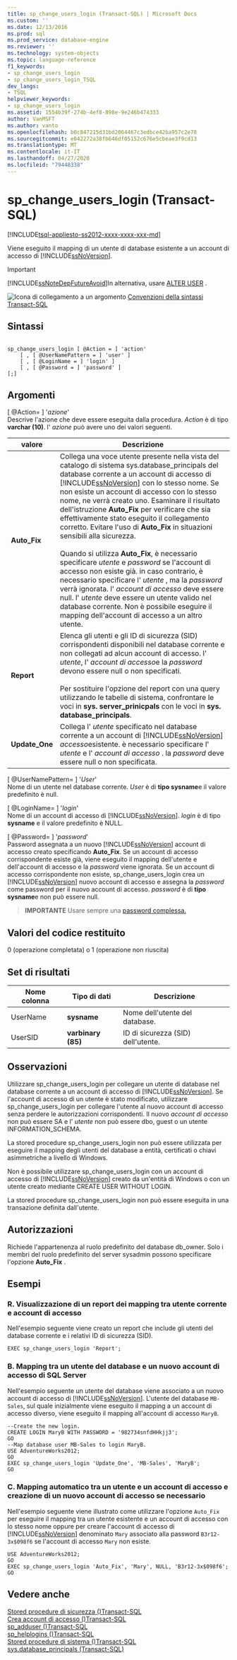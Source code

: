```yaml
---
title: sp_change_users_login (Transact-SQL) | Microsoft Docs
ms.custom: ''
ms.date: 12/13/2016
ms.prod: sql
ms.prod_service: database-engine
ms.reviewer: ''
ms.technology: system-objects
ms.topic: language-reference
f1_keywords:
- sp_change_users_login
- sp_change_users_login_TSQL
dev_langs:
- TSQL
helpviewer_keywords:
- sp_change_users_login
ms.assetid: 1554b39f-274b-4ef8-898e-9e246b474333
author: VanMSFT
ms.author: vanto
ms.openlocfilehash: b0c847215d31bd2064467c3edbce42ba957c2e78
ms.sourcegitcommit: e042272a38fb646df05152c676e5cbeae3f9cd13
ms.translationtype: MT
ms.contentlocale: it-IT
ms.lasthandoff: 04/27/2020
ms.locfileid: "79448338"
---
```

# <a name="sp_change_users_login-transact-sql"></a>sp_change_users_login (Transact-SQL)
[!INCLUDE[tsql-appliesto-ss2012-xxxx-xxxx-xxx-md](../../includes/tsql-appliesto-ss2012-xxxx-xxxx-xxx-md.md)]

  Viene eseguito il mapping di un utente di database esistente a un account di accesso di [!INCLUDE[ssNoVersion](../../includes/ssnoversion-md.md)]. 
  
 > [!IMPORTANT]
 > [!INCLUDE[ssNoteDepFutureAvoid](../../includes/ssnotedepfutureavoid-md.md)]In alternativa, usare [ALTER USER](../../t-sql/statements/alter-user-transact-sql.md) .  
  
  
 ![Icona di collegamento a un argomento](../../database-engine/configure-windows/media/topic-link.gif "Icona di collegamento a un argomento") [Convenzioni della sintassi Transact-SQL](../../t-sql/language-elements/transact-sql-syntax-conventions-transact-sql.md)  
  
## <a name="syntax"></a>Sintassi  
  
```  
  
sp_change_users_login [ @Action = ] 'action'   
    [ , [ @UserNamePattern = ] 'user' ]   
    [ , [ @LoginName = ] 'login' ]   
    [ , [ @Password = ] 'password' ]  
[;]  
```  
  
## <a name="arguments"></a>Argomenti  
 [ @Action= ] '*azione*'  
 Descrive l'azione che deve essere eseguita dalla procedura. *Action* è di tipo **varchar (10)**. l' *azione* può avere uno dei valori seguenti.  
  
|valore|Descrizione|  
|-----------|-----------------|  
|**Auto_Fix**|Collega una voce utente presente nella vista del catalogo di sistema sys.database_principals del database corrente a un account di accesso di [!INCLUDE[ssNoVersion](../../includes/ssnoversion-md.md)] con lo stesso nome. Se non esiste un account di accesso con lo stesso nome, ne verrà creato uno. Esaminare il risultato dell'istruzione **Auto_Fix** per verificare che sia effettivamente stato eseguito il collegamento corretto. Evitare l'uso di **Auto_Fix** in situazioni sensibili alla sicurezza.<br /><br /> Quando si utilizza **Auto_Fix**, è necessario specificare *utente* e *password* se l'account di accesso non esiste già. in caso contrario, è necessario specificare l' *utente* , ma la *password* verrà ignorata. l' *account di accesso* deve essere null. l' *utente* deve essere un utente valido nel database corrente. Non è possibile eseguire il mapping dell'account di accesso a un altro utente.|  
|**Report**|Elenca gli utenti e gli ID di sicurezza (SID) corrispondenti disponibili nel database corrente e non collegati ad alcun account di accesso. l' *utente*, l' *account di accesso*e la *password* devono essere null o non specificati.<br /><br /> Per sostituire l'opzione del report con una query utilizzando le tabelle di sistema, confrontare le voci in **sys. server_prinicpals** con le voci in **sys. database_principals**.|  
|**Update_One**|Collega l' *utente* specificato nel database corrente a un account di [!INCLUDE[ssNoVersion](../../includes/ssnoversion-md.md)] *accesso*esistente. è necessario specificare l' *utente* e l' *account di accesso* . la *password* deve essere null o non specificata.|  
  
 [ @UserNamePattern= ] '*User*'  
 Nome di un utente nel database corrente. *User* è di **tipo sysname**e il valore predefinito è null.  
  
 [ @LoginName= ] '*login*'  
 Nome di un account di accesso di [!INCLUDE[ssNoVersion](../../includes/ssnoversion-md.md)]. *login* è di tipo **sysname** e il valore predefinito è NULL.  
  
 [ @Password= ] '*password*'  
 Password assegnata a un nuovo [!INCLUDE[ssNoVersion](../../includes/ssnoversion-md.md)] account di accesso creato specificando **Auto_Fix**. Se un account di accesso corrispondente esiste già, viene eseguito il mapping dell'utente e dell'account di accesso e la *password* viene ignorata. Se un account di accesso corrispondente non esiste, sp_change_users_login crea un [!INCLUDE[ssNoVersion](../../includes/ssnoversion-md.md)] nuovo account di accesso e assegna la *password* come password per il nuovo account di accesso. *password* è di **tipo sysname**e non può essere null.  
  
> **IMPORTANTE** Usare sempre una [password complessa.](../../relational-databases/security/strong-passwords.md)
  
## <a name="return-code-values"></a>Valori del codice restituito  
 0 (operazione completata) o 1 (operazione non riuscita)  
  
## <a name="result-sets"></a>Set di risultati  
  
|Nome colonna|Tipo di dati|Descrizione|  
|-----------------|---------------|-----------------|  
|UserName|**sysname**|Nome dell'utente del database.|  
|UserSID|**varbinary (85)**|ID di sicurezza (SID) dell'utente.|  
  
## <a name="remarks"></a>Osservazioni  
 Utilizzare sp_change_users_login per collegare un utente di database nel database corrente a un account di accesso di [!INCLUDE[ssNoVersion](../../includes/ssnoversion-md.md)]. Se l'account di accesso di un utente è stato modificato, utilizzare sp_change_users_login per collegare l'utente al nuovo account di accesso senza perdere le autorizzazioni corrispondenti. Il nuovo *account di accesso* non può essere SA e l' *utente* non può essere dbo, guest o un utente INFORMATION_SCHEMA.  
  
 La stored procedure sp_change_users_login non può essere utilizzata per eseguire il mapping degli utenti del database a entità, certificati o chiavi asimmetriche a livello di Windows.  
  
 Non è possibile utilizzare sp_change_users_login con un account di accesso di [!INCLUDE[ssNoVersion](../../includes/ssnoversion-md.md)] creato da un'entità di Windows o con un utente creato mediante CREATE USER WITHOUT LOGIN.  
  
 La stored procedure sp_change_users_login non può essere eseguita in una transazione definita dall'utente.  
  
## <a name="permissions"></a>Autorizzazioni  
 Richiede l'appartenenza al ruolo predefinito del database db_owner. Solo i membri del ruolo predefinito del server sysadmin possono specificare l'opzione **Auto_Fix** .  
  
## <a name="examples"></a>Esempi  
  
### <a name="a-showing-a-report-of-the-current-user-to-login-mappings"></a>R. Visualizzazione di un report dei mapping tra utente corrente e account di accesso  
 Nell'esempio seguente viene creato un report che include gli utenti del database corrente e i relativi ID di sicurezza (SID).  
  
```  
EXEC sp_change_users_login 'Report';  
```  
  
### <a name="b-mapping-a-database-user-to-a-new-sql-server-login"></a>B. Mapping tra un utente del database e un nuovo account di accesso di SQL Server  
 Nell'esempio seguente un utente del database viene associato a un nuovo account di accesso di [!INCLUDE[ssNoVersion](../../includes/ssnoversion-md.md)]. L'utente del database `MB-Sales`, sul quale inizialmente viene eseguito il mapping a un account di accesso diverso, viene eseguito il mapping all'account di accesso `MaryB`.  
  
```  
--Create the new login.  
CREATE LOGIN MaryB WITH PASSWORD = '982734snfdHHkjj3';  
GO  
--Map database user MB-Sales to login MaryB.  
USE AdventureWorks2012;  
GO  
EXEC sp_change_users_login 'Update_One', 'MB-Sales', 'MaryB';  
GO  
```  
  
### <a name="c-automatically-mapping-a-user-to-a-login-creating-a-new-login-if-it-is-required"></a>C. Mapping automatico tra un utente e un account di accesso e creazione di un nuovo account di accesso se necessario  
 Nell'esempio seguente viene illustrato come utilizzare l'opzione `Auto_Fix` per eseguire il mapping tra un utente esistente e un account di accesso con lo stesso nome oppure per creare l'account di accesso di [!INCLUDE[ssNoVersion](../../includes/ssnoversion-md.md)] denominato `Mary` associato alla password `B3r12-3x$098f6` se l'account di accesso `Mary` non esiste.  
  
```  
USE AdventureWorks2012;  
GO  
EXEC sp_change_users_login 'Auto_Fix', 'Mary', NULL, 'B3r12-3x$098f6';  
GO  
```  
  
## <a name="see-also"></a>Vedere anche  
 [Stored procedure di sicurezza &#40;&#41;Transact-SQL](../../relational-databases/system-stored-procedures/security-stored-procedures-transact-sql.md)   
 [Crea account di accesso &#40;&#41;Transact-SQL](../../t-sql/statements/create-login-transact-sql.md)   
 [sp_adduser &#40;&#41;Transact-SQL](../../relational-databases/system-stored-procedures/sp-adduser-transact-sql.md)   
 [sp_helplogins &#40;&#41;Transact-SQL](../../relational-databases/system-stored-procedures/sp-helplogins-transact-sql.md)   
 [Stored procedure di sistema &#40;&#41;Transact-SQL](../../relational-databases/system-stored-procedures/system-stored-procedures-transact-sql.md)   
 [sys.database_principals &#40;Transact-SQL&#41;](../../relational-databases/system-catalog-views/sys-database-principals-transact-sql.md)  
  
  
